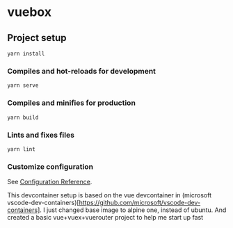 # vuebox

## Project setup
```
yarn install
```

### Compiles and hot-reloads for development
```
yarn serve
```

### Compiles and minifies for production
```
yarn build
```

### Lints and fixes files
```
yarn lint
```

### Customize configuration
See [Configuration Reference](https://cli.vuejs.org/config/).

This devcontainer setup is based on the vue devcontainer in (microsoft vscode-dev-containers)[https://github.com/microsoft/vscode-dev-containers].
I just changed base image to alpine one, instead of ubuntu. And created a basic vue+vuex+vuerouter project to help me start up fast
